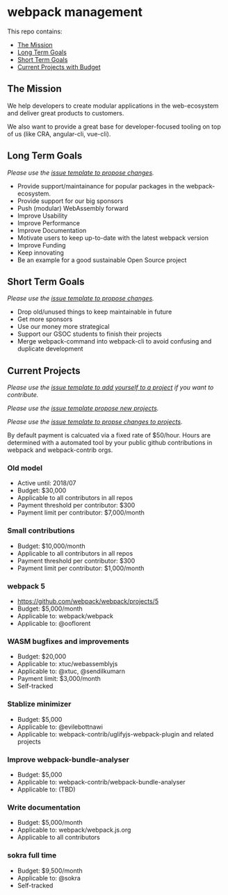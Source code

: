 # webpack management

This repo contains:

* [The Mission](#the-mission)
* [Long Term Goals](#long-term-goals)
* [Short Term Goals](#short-term-goals)
* [Current Projects with Budget](#current-projects)

## The Mission

We help developers to create modular applications in the web-ecosystem and deliver great products to customers.

We also want to provide a great base for developer-focused tooling on top of us (like CRA, angular-cli, vue-cli).

## Long Term Goals

*Please use the [issue template to propose changes](https://github.com/webpack/management/issues/new?template=3_Goals.md).*

* Provide support/maintainance for popular packages in the webpack-ecosystem.
* Provide support for our big sponsors
* Push (modular) WebAssembly forward
* Improve Usability
* Improve Performance
* Improve Documentation
* Motivate users to keep up-to-date with the latest webpack version
* Improve Funding
* Keep innovating
* Be an example for a good sustainable Open Source project

## Short Term Goals

*Please use the [issue template to propose changes](https://github.com/webpack/management/issues/new?template=3_Goals.md).*

* Drop old/unused things to keep maintainable in future
* Get more sponsors
* Use our money more strategical
* Support our GSOC students to finish their projects
* Merge webpack-command into webpack-cli to avoid confusing and duplicate development

## Current Projects

*Please use the [issue template to add yourself to a project](https://github.com/webpack/management/issues/new?template=0_Add_contributor.md) if you want to contribute.*

*Please use the [issue template propose new projects](https://github.com/webpack/management/issues/new?template=1_New_project.md).*

*Please use the [issue template to propse changes to projects](https://github.com/webpack/management/issues/new?template=2_Change_project.md).*

By default payment is calcuated via a fixed rate of $50/hour. Hours are determined with a automated tool by your public github contributions in webpack and webpack-contrib orgs.

<!--

### Title

* Active: 2018/07 - 2018/08
* Active until: 2018/07
* Applicable to: repo, repo, repo
* Applicable to: @user, @user, @user
* Budget: $XXX/month
* Budget: $XXX
* Budget: $XXX/month + $XXX
* Payment threshold per contributor: $XXX
* Payment limit per contributor: $XXX/month
* Payment limit: $XXX/month
* Self-tracked

-->

### Old model

* Active until: 2018/07
* Budget: $30,000
* Applicable to all contributors in all repos
* Payment threshold per contributor: $300
* Payment limit per contributor: $7,000/month

### Small contributions

* Budget: $10,000/month
* Applicable to all contributors in all repos
* Payment threshold per contributor: $300
* Payment limit per contributor: $1,000/month

### webpack 5

* https://github.com/webpack/webpack/projects/5
* Budget: $5,000/month
* Applicable to: webpack/webpack
* Applicable to: @ooflorent

### WASM bugfixes and improvements

* Budget: $20,000
* Applicable to: xtuc/webassemblyjs
* Applicable to: @xtuc, @sendilkumarn
* Payment limit: $3,000/month
* Self-tracked

### Stablize minimizer

* Budget: $5,000
* Applicable to: @evilebottnawi
* Applicable to: webpack-contrib/uglifyjs-webpack-plugin and related projects

### Improve webpack-bundle-analyser

* Budget: $5,000
* Applicable to: webpack-contrib/webpack-bundle-analyser
* Applicable to: (TBD)

### Write documentation

* Budget: $5,000/month
* Applicable to: webpack/webpack.js.org
* Applicable to all contributors

### sokra full time

* Budget: $9,500/month
* Applicable to: @sokra
* Self-tracked
